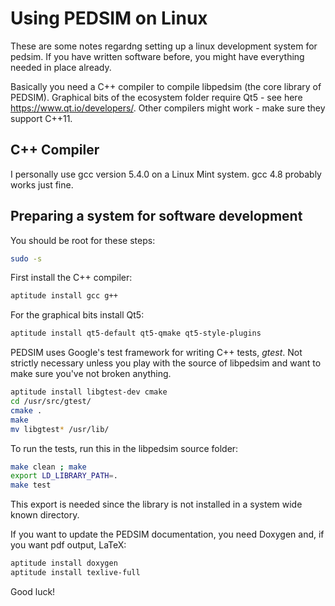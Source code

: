 Using PEDSIM on Linux
=====================

These are some notes regardng setting up a linux development system for pedsim. If you have written software before, you might have everything needed in place already.

Basically you need a C++ compiler to compile libpedsim (the core library of PEDSIM). Graphical bits of the ecosystem folder require Qt5 - see here <a href="https://www.qt.io/developers/">https://www.qt.io/developers/</a>. Other compilers might work - make sure they support C++11.


## C++ Compiler

I personally use gcc version 5.4.0 on a Linux Mint system. gcc 4.8 probably works just fine. 

## Preparing a system for software development

You should be root for these steps:
~~~~ .sh
sudo -s
~~~~

First install the C++ compiler:
~~~~ .sh
aptitude install gcc g++ 
~~~~

For the graphical bits install Qt5:
~~~~ .sh
aptitude install qt5-default qt5-qmake qt5-style-plugins
~~~~

PEDSIM uses Google's test framework for writing C++ tests, _gtest_. Not strictly necessary unless you play with the source of libpedsim and want to make sure you've not broken anything. 
~~~~ .sh
aptitude install libgtest-dev cmake
cd /usr/src/gtest/
cmake .
make
mv libgtest* /usr/lib/
~~~~

To run the tests, run this in the libpedsim source folder:
~~~~ .sh
make clean ; make
export LD_LIBRARY_PATH=.
make test
~~~~
This export is needed since the library is not installed in a system wide known directory.


If you want to update the PEDSIM documentation, you need Doxygen and, if you want pdf output, LaTeX:
~~~~ .sh
aptitude install doxygen
aptitude install texlive-full
~~~~


Good luck!
